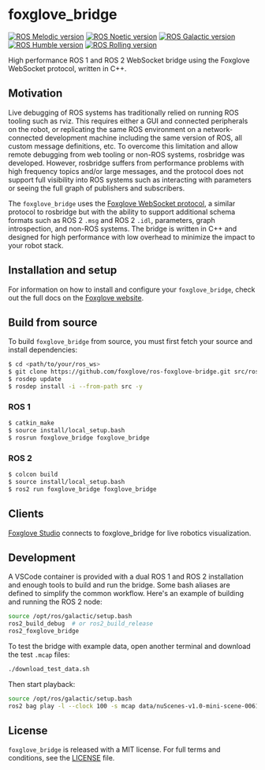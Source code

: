 foxglove_bridge
===============

[![ROS Melodic version](https://img.shields.io/ros/v/melodic/foxglove_bridge)](https://index.ros.org/p/foxglove_bridge/github-foxglove-ros-foxglove-bridge/#melodic)
[![ROS Noetic version](https://img.shields.io/ros/v/noetic/foxglove_bridge)](https://index.ros.org/p/foxglove_bridge/github-foxglove-ros-foxglove-bridge/#noetic)
[![ROS Galactic version](https://img.shields.io/ros/v/galactic/foxglove_bridge)](https://index.ros.org/p/foxglove_bridge/github-foxglove-ros-foxglove-bridge/#galactic)
[![ROS Humble version](https://img.shields.io/ros/v/humble/foxglove_bridge)](https://index.ros.org/p/foxglove_bridge/github-foxglove-ros-foxglove-bridge/#humble)
[![ROS Rolling version](https://img.shields.io/ros/v/rolling/foxglove_bridge)](https://index.ros.org/p/foxglove_bridge/github-foxglove-ros-foxglove-bridge/#rolling)

High performance ROS 1 and ROS 2 WebSocket bridge using the Foxglove WebSocket protocol, written in C++.

## Motivation

Live debugging of ROS systems has traditionally relied on running ROS tooling such as rviz. This requires either a GUI and connected peripherals on the robot, or replicating the same ROS environment on a network-connected development machine including the same version of ROS, all custom message definitions, etc. To overcome this limitation and allow remote debugging from web tooling or non-ROS systems, rosbridge was developed. However, rosbridge suffers from performance problems with high frequency topics and/or large messages, and the protocol does not support full visibility into ROS systems such as interacting with parameters or seeing the full graph of publishers and subscribers.

The `foxglove_bridge` uses the [Foxglove WebSocket protocol](https://github.com/foxglove/ws-protocol), a similar protocol to rosbridge but with the ability to support additional schema formats such as ROS 2 `.msg` and ROS 2 `.idl`, parameters, graph introspection, and non-ROS systems. The bridge is written in C++ and designed for high performance with low overhead to minimize the impact to your robot stack.

## Installation and setup

For information on how to install and configure your `foxglove_bridge`, check out the full docs on the [Foxglove website](https://foxglove.dev/docs/studio/connection/using-foxglove-bridge).

## Build from source

To build `foxglove_bridge` from source, you must first fetch your source and install dependencies:

```bash
$ cd <path/to/your/ros_ws>
$ git clone https://github.com/foxglove/ros-foxglove-bridge.git src/ros-foxglove-bridge
$ rosdep update
$ rosdep install -i --from-path src -y
```

### ROS 1

```bash
$ catkin_make
$ source install/local_setup.bash
$ rosrun foxglove_bridge foxglove_bridge
```

### ROS 2

```bash
$ colcon build
$ source install/local_setup.bash
$ ros2 run foxglove_bridge foxglove_bridge
```

## Clients

[Foxglove Studio](https://foxglove.dev/studio) connects to foxglove_bridge for live robotics visualization.

## Development

A VSCode container is provided with a dual ROS 1 and ROS 2 installation and
enough tools to build and run the bridge. Some bash aliases are defined to simplify the common workflow. Here's an example of building and running the ROS 2 node:

```bash
source /opt/ros/galactic/setup.bash
ros2_build_debug  # or ros2_build_release
ros2_foxglove_bridge
```

To test the bridge with example data, open another terminal and download the test `.mcap` files:

```bash
./download_test_data.sh
```

Then start playback:

```bash
source /opt/ros/galactic/setup.bash
ros2 bag play -l --clock 100 -s mcap data/nuScenes-v1.0-mini-scene-0061-ros2.mcap
```

## License
`foxglove_bridge` is released with a MIT license. For full terms and conditions, see the [LICENSE](LICENSE) file.
